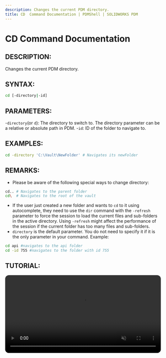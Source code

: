 ```yaml
---
description: Changes the current PDM directory.
title: CD  Command Documentation | PDMShell | SOLIDWORKS PDM
---
```


# CD Command Documentation

## DESCRIPTION:
Changes the current PDM directory.

## SYNTAX:
```bash
cd [-directory|-id]
```

## PARAMETERS:
-`directory`(or `d`): The directory to switch to. The directory parameter can be a relative or absolute path in PDM.
-`id`: ID of the folder to navigate to.

## EXAMPLES:
```bash
cd -directory 'C:\Vault\NewFolder' # Navigates its newFolder
```
## REMARKS:
- Please be aware of the following special ways to change directory:
```bash
cd.. # Navigates to the parent folder
cd\  # Navigates to the root of the vault
```
- If the user just created a new folder and wants to `cd` to it using autocomplete, they need to use the `dir` command with the `-refresh` parameter to force the session to load the current files and sub-folders in the active directory. Using `-refresh` might affect the performance of the session if the current folder has too many files and sub-folders.
- `directory` is the default parameter. You do not need to specify it if it is the only parameter in your command. 
Example: 
```bash
cd api #navigates to the api folder
cd -id 755 #navigates to the folder with id 755
```

## TUTORIAL:
 <video src="https://bluebyte.biz/wp-content/pdmshellvideos/cd.mp4" autoplay muted controls style="width: 100%; border-radius: 12px;"></video>